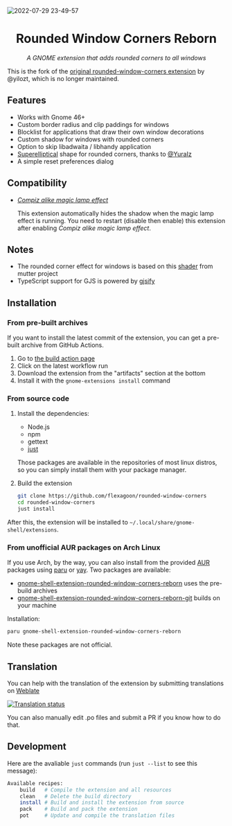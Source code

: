 ![2022-07-29 23-49-57][6]

<div align="center">
  <h1>Rounded Window Corners Reborn</h1>
  <p><i>A GNOME extension that adds rounded corners to all windows</i></p>
  <!--<a href="https://extensions.gnome.org/extension/5237/rounded-window-corners/">-->
  <!--  <img src="https://img.shields.io/badge/Install%20from-extensions.gnome.org-4A86CF?style=for-the-badge&logo=Gnome&logoColor=white"/>-->
  <!--</a>  -->
</div>

This is the fork of the [original rounded-window-corners extension][14] by
@yilozt, which is no longer maintained.

## Features

- Works with Gnome 46+
- Custom border radius and clip paddings for windows
- Blocklist for applications that draw their own window decorations
- Custom shadow for windows with rounded corners
- Option to skip libadwaita / libhandy application
- [Superelliptical][1] shape for rounded corners, thanks to [@YuraIz][2]
- A simple reset preferences dialog

## Compatibility

- [_Compiz alike magic lamp effect_][3]

    This extension automatically hides the shadow when the magic lamp effect is
    running. You need to restart (disable then enable) this extension after
    enabling _Compiz alike magic lamp effect_. 

## Notes

- The rounded corner effect for windows is based on this [shader][4] from
  mutter project
- TypeScript support for GJS is powered by [gjsify](https://gjsify.org/)

## Installation

### From pre-built archives

If you want to install the latest commit of the extension, you can get a
pre-built archive from GitHub Actions.

1. Go to [the build action page](https://github.com/flexagoon/rounded-window-corners/actions/workflows/build.yml)
2. Click on the latest workflow run
3. Download the extension from the "artifacts" section at the bottom
4. Install it with the `gnome-extensions install` command

### From source code

1. Install the dependencies:
    - Node.js
    - npm
    - gettext
    - [just](https://just.systems)

    Those packages are available in the repositories of most linux distros, so
    you can simply install them with your package manager.

2. Build the extension

    ```bash
    git clone https://github.com/flexagoon/rounded-window-corners
    cd rounded-window-corners
    just install
    ```

After this, the extension will be installed to
`~/.local/share/gnome-shell/extensions`.

### From unofficial AUR packages on Arch Linux

If you use Arch, by the way, you can also install from the provided [AUR](https://aur.archlinux.org/) packages using [paru](https://github.com/Morganamilo/paru) or [yay](https://github.com/Jguer/yay). Two packages are available:

- [gnome-shell-extension-rounded-window-corners-reborn](https://aur.archlinux.org/packages/gnome-shell-extension-rounded-window-corners-reborn) uses the pre-build archives
- [gnome-shell-extension-rounded-window-corners-reborn-git](https://aur.archlinux.org/packages/gnome-shell-extension-rounded-window-corners-reborn-git) builds on your machine

Installation:

```zsh
paru gnome-shell-extension-rounded-window-corners-reborn
```

Note these packages are not official.

## Translation

You can help with the translation of the extension by submitting translations
on [Weblate](https://hosted.weblate.org/engage/rounded-window-corners-reborn)

[![Translation status](https://hosted.weblate.org/widget/rounded-window-corners-reborn/multi-auto.svg)](https://hosted.weblate.org/engage/rounded-window-corners-reborn/)

You can also manually edit .po files and submit a PR if you know how to do that.

## Development

Here are the avaliable `just` commands (run `just --list` to see this message):

```bash
Available recipes:
    build   # Compile the extension and all resources
    clean   # Delete the build directory
    install # Build and install the extension from source
    pack    # Build and pack the extension
    pot     # Update and compile the translation files
```

<!-- links -->

[1]: https://en.wikipedia.org/wiki/Superellipse
[2]: https://github.com/YuraIz
[3]: https://extensions.gnome.org/extension/3740/compiz-alike-magic-lamp-effect/
[4]: https://gitlab.gnome.org/GNOME/mutter/-/blob/main/src/compositor/meta-background-content.c#L138
[6]: https://user-images.githubusercontent.com/32430186/181902857-d4d10740-82fe-4941-b064-d436b9ea7317.png
[7]: https://extensions.gnome.org/extension/5237/rounded-window-corners/
[8]: https://github.com/yilozt/rounded-window-corners/releases
[9]: https://github.com/yilozt/rounded-window-corners/actions/workflows/pack.yml
[10]: https://img.shields.io/github/v/release/yilozt/rounded-window-corners?style=flat-square
[11]: https://img.shields.io/github/actions/workflow/status/yilozt/rounded-window-corners/pack.yml?branch=main&style=flat-square
[12]: https://hosted.weblate.org/widgets/rounded-window-corners/-/rounded-window-corners/multi-auto.svg
[13]: https://hosted.weblate.org/engage/rounded-window-corners/
[14]: https://github.com/yilozt/rounded-window-corners
